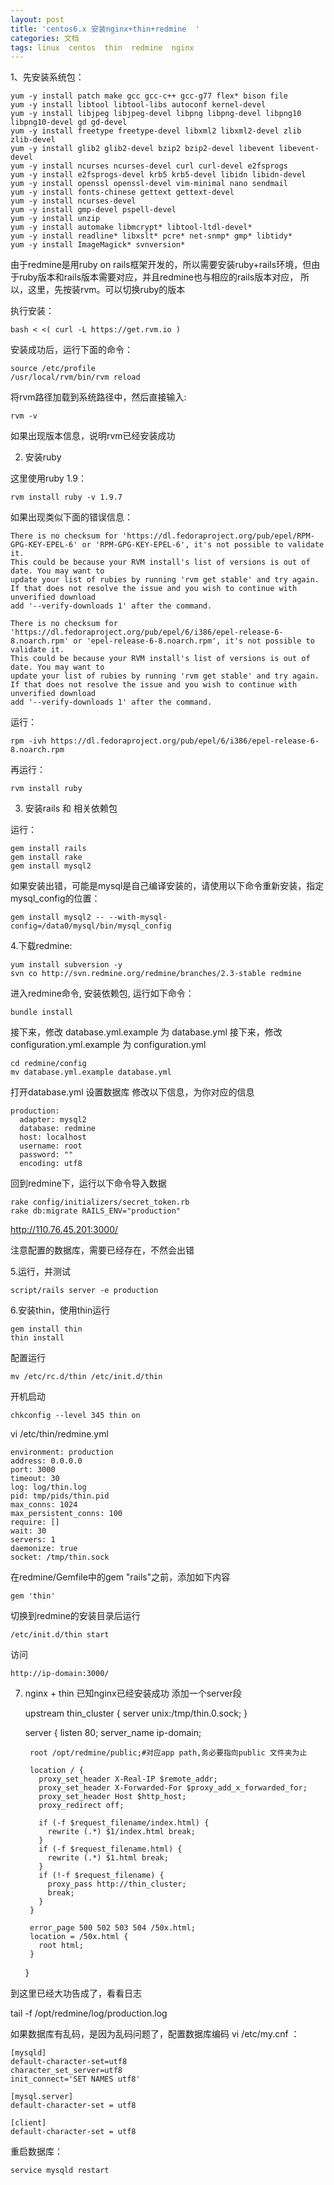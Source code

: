 ```yaml
---
layout: post
title: 'centos6.x 安装nginx+thin+redmine  '
categories: 文档
tags: linux  centos  thin  redmine  nginx
---
```


  1、先安装系统包：

    yum -y install patch make gcc gcc-c++ gcc-g77 flex* bison file
    yum -y install libtool libtool-libs autoconf kernel-devel
    yum -y install libjpeg libjpeg-devel libpng libpng-devel libpng10 libpng10-devel gd gd-devel
    yum -y install freetype freetype-devel libxml2 libxml2-devel zlib zlib-devel
    yum -y install glib2 glib2-devel bzip2 bzip2-devel libevent libevent-devel
    yum -y install ncurses ncurses-devel curl curl-devel e2fsprogs
    yum -y install e2fsprogs-devel krb5 krb5-devel libidn libidn-devel
    yum -y install openssl openssl-devel vim-minimal nano sendmail
    yum -y install fonts-chinese gettext gettext-devel
    yum -y install ncurses-devel
    yum -y install gmp-devel pspell-devel
    yum -y install unzip
    yum -y install automake libmcrypt* libtool-ltdl-devel*
    yum -y install readline* libxslt* pcre* net-snmp* gmp* libtidy*
    yum -y install ImageMagick* svnversion*

由于redmine是用ruby on rails框架开发的，所以需要安装ruby+rails环境，但由于ruby版本和rails版本需要对应，并且redmine也与相应的rails版本对应，
所以，这里，先按装rvm。可以切换ruby的版本

  执行安装：

    bash < <( curl -L https://get.rvm.io )

  安装成功后，运行下面的命令：

    source /etc/profile
    /usr/local/rvm/bin/rvm reload

  将rvm路径加载到系统路径中，然后直接输入:

    rvm -v

如果出现版本信息，说明rvm已经安装成功

2. 安装ruby

  这里使用ruby 1.9：

    rvm install ruby -v 1.9.7

  如果出现类似下面的错误信息：

    There is no checksum for 'https://dl.fedoraproject.org/pub/epel/RPM-GPG-KEY-EPEL-6' or 'RPM-GPG-KEY-EPEL-6', it's not possible to validate it.
    This could be because your RVM install's list of versions is out of date. You may want to
    update your list of rubies by running 'rvm get stable' and try again.
    If that does not resolve the issue and you wish to continue with unverified download
    add '--verify-downloads 1' after the command.

    There is no checksum for 'https://dl.fedoraproject.org/pub/epel/6/i386/epel-release-6-8.noarch.rpm' or 'epel-release-6-8.noarch.rpm', it's not possible to validate it.
    This could be because your RVM install's list of versions is out of date. You may want to
    update your list of rubies by running 'rvm get stable' and try again.
    If that does not resolve the issue and you wish to continue with unverified download
    add '--verify-downloads 1' after the command.


  运行：

    rpm -ivh https://dl.fedoraproject.org/pub/epel/6/i386/epel-release-6-8.noarch.rpm


  再运行：


    rvm install ruby



3. 安装rails 和 相关依赖包


  运行：

    gem install rails
    gem install rake
    gem install mysql2

  如果安装出错，可能是mysql是自己编译安装的，请使用以下命令重新安装，指定mysql_config的位置：

    gem install mysql2 -- --with-mysql-config=/data0/mysql/bin/mysql_config

  4.下载redmine:

    yum install subversion -y
    svn co http://svn.redmine.org/redmine/branches/2.3-stable redmine

  进入redmine命令, 安装依赖包, 运行如下命令：

    bundle install


接下来，修改 database.yml.example 为 database.yml
接下来，修改 configuration.yml.example 为 configuration.yml

    cd redmine/config
    mv database.yml.example database.yml

打开database.yml 设置数据库
修改以下信息，为你对应的信息

    production:
      adapter: mysql2
      database: redmine
      host: localhost
      username: root
      password: ""
      encoding: utf8

回到redmine下，运行以下命令导入数据

    rake config/initializers/secret_token.rb
    rake db:migrate RAILS_ENV="production"

http://110.76.45.201:3000/

注意配置的数据库，需要已经存在，不然会出错

5.运行，并测试

    script/rails server -e production


6.安装thin，使用thin运行

    gem install thin
    thin install

  配置运行

    mv /etc/rc.d/thin /etc/init.d/thin

  开机启动

    chkconfig --level 345 thin on

vi /etc/thin/redmine.yml

    environment: production
    address: 0.0.0.0
    port: 3000
    timeout: 30
    log: log/thin.log
    pid: tmp/pids/thin.pid
    max_conns: 1024
    max_persistent_conns: 100
    require: []
    wait: 30
    servers: 1
    daemonize: true
    socket: /tmp/thin.sock

在redmine/Gemfile中的gem "rails"之前，添加如下内容

    gem 'thin'

切换到redmine的安装目录后运行

    /etc/init.d/thin start

访问

    http://ip-domain:3000/

7. nginx + thin
已知nginx已经安装成功
添加一个server段

      upstream thin_cluster {
        server unix:/tmp/thin.0.sock;
      }

      server {
        listen 80;
        server_name ip-domain;

        root /opt/redmine/public;#对应app path,务必要指向public 文件夹为止

        location / {
          proxy_set_header X-Real-IP $remote_addr;
          proxy_set_header X-Forwarded-For $proxy_add_x_forwarded_for;
          proxy_set_header Host $http_host;
          proxy_redirect off;

          if (-f $request_filename/index.html) {
            rewrite (.*) $1/index.html break;
          }
          if (-f $request_filename.html) {
            rewrite (.*) $1.html break;
          }
          if (!-f $request_filename) {
            proxy_pass http://thin_cluster;
            break;
          }
        }

        error_page 500 502 503 504 /50x.html;
        location = /50x.html {
          root html;
        }
      }

到这里已经大功告成了，看看日志

tail -f /opt/redmine/log/production.log

如果数据库有乱码，是因为乱码问题了，配置数据库编码 vi /etc/my.cnf ：

    [mysqld]
    default-character-set=utf8
    character_set_server=utf8
    init_connect='SET NAMES utf8'

    [mysql.server]
    default-character-set = utf8

    [client]
    default-character-set = utf8

重启数据库：

    service mysqld restart